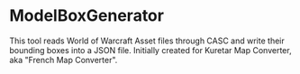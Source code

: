 # ModelBoxGenerator

This tool reads World of Warcraft Asset files through CASC and write their bounding boxes into a JSON file. Initially created for Kuretar Map Converter, aka "French Map Converter".
